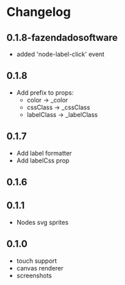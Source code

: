# Changelog

## 0.1.8-fazendadosoftware

  - added 'node-label-click' event

## 0.1.8

  - Add prefix to props:
    - color -> _color
    - cssClass -> _cssClass
    - labelClass -> _labelClass

## 0.1.7
 
 - Add label formatter
 - Add labelCss prop

## 0.1.6

## 0.1.1
  - Nodes svg sprites

## 0.1.0

  - touch support
  - canvas renderer
  - screenshots

